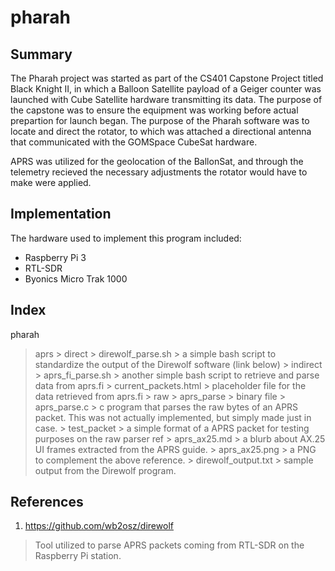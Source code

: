 # pharah

## Summary
The Pharah project was started as part of the CS401 Capstone Project titled Black Knight II, in which a Balloon Satellite payload of a Geiger counter was launched with Cube Satellite hardware transmitting its data. The purpose of the capstone was to ensure the equipment was working before actual prepartion for launch began. The purpose of the Pharah software was to locate and direct the rotator, to which was attached a directional antenna that communicated with the GOMSpace CubeSat hardware.

APRS was utilized for the geolocation of the BallonSat, and through the telemetry recieved the necessary adjustments the rotator would have to make were applied.

## Implementation
The hardware used to implement this program included:
- Raspberry Pi 3
- RTL-SDR
- Byonics Micro Trak 1000

## Index
pharah
  > aprs
    > direct
      > direwolf\_parse.sh
        > a simple bash script to standardize the output of the Direwolf software (link below)
    > indirect
      > aprs\_fi\_parse.sh
        > another simple bash script to retrieve and parse data from aprs.fi
      > current\_packets.html
        > placeholder file for the data retrieved from aprs.fi
    > raw
      > aprs\_parse
        > binary file
      > aprs\_parse.c
        > c program that parses the raw bytes of an APRS packet. This was not actually implemented, but simply made just in case.
      > test\_packet
        > a simple format of a APRS packet for testing purposes on the raw parser
 > ref
    > aprs\_ax25.md
      > a blurb about AX.25 UI frames extracted from the APRS guide.
    > aprs\_ax25.png
      > a PNG to complement the above reference.
    > direwolf\_output.txt
      > sample output from the Direwolf program.
      
## References
1. https://github.com/wb2osz/direwolf
  > Tool utilized to parse APRS packets coming from RTL-SDR on the Raspberry Pi station.
